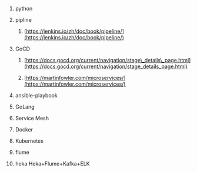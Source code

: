 1. python
2. pipline
   1. [https://jenkins.io/zh/doc/book/pipeline/](https://jenkins.io/zh/doc/book/pipeline/)
3. GoCD

   1. [https://docs.gocd.org/current/navigation/stage\_details\_page.html](https://docs.gocd.org/current/navigation/stage_details_page.html)

   2. [https://martinfowler.com/microservices/](https://martinfowler.com/microservices/)

4. ansible-playbook
5. GoLang
6. Service Mesh
7. Docker
8. Kubernetes
9. flume
10. heka
Heka+Flume+Kafka+ELK


